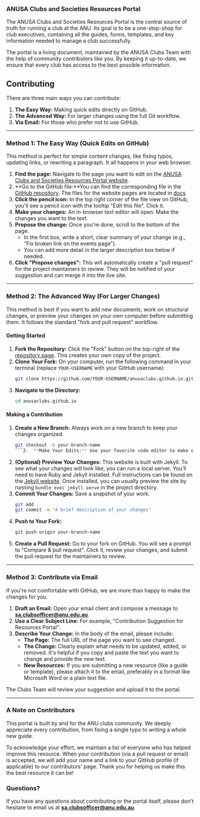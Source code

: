 ### ANUSA Clubs and Societies Resources Portal

The ANUSA Clubs and Societies Resources Portal is the central source of truth for running a club at the ANU. Its goal is to be a one-stop-shop for club executives, containing all the guides, forms, templates, and key information needed to manage a club successfully.

The portal is a living document, maintained by the ANUSA Clubs Team with the help of community contributors like you. By keeping it up-to-date, we ensure that every club has access to the best possible information.


## Contributing
There are three main ways you can contribute:

1.  **The Easy Way:** Making quick edits directly on GitHub.
2.  **The Advanced Way:** For larger changes using the full Git workflow.
3.  **Via Email:** For those who prefer not to use GitHub.

---

### Method 1: The Easy Way (Quick Edits on GitHub)

This method is perfect for simple content changes, like fixing typos, updating links, or rewriting a paragraph. It all happens in your web browser.

1.  **Find the page:** Navigate to the page you want to edit on the [ANUSA Clubs and Societies Resources Portal website](https://anusaclubs.github.io/).
2.  **Go to the GitHub file:**You can find the corresponding file in the [GitHub repository](https://github.com/anusaclubs/anusaclubs.github.io). The files for the website pages are located in [docs](https://github.com/anusaclubs/anusaclubs.github.io/tree/main/docs)
3.  **Click the pencil icon:** In the top right corner of the file view on GitHub, you'll see a pencil icon with the tooltip "Edit this file". Click it.
4.  **Make your changes:** An in-browser text editor will open. Make the changes you want to the text.
5.  **Propose the change:** Once you're done, scroll to the bottom of the page.
    *   In the first box, write a short, clear summary of your change (e.g., "Fix broken link on the events page").
    *   You can add more detail in the larger description box below if needed.
6.  **Click "Propose changes":** This will automatically create a "pull request" for the project maintainers to review. They will be notified of your suggestion and can merge it into the live site.

---

### Method 2: The Advanced Way (For Larger Changes)

This method is best if you want to add new documents, work on structural changes, or preview your changes on your own computer before submitting them. It follows the standard "fork and pull request" workflow.

#### Getting Started
1.  **Fork the Repository:** Click the "Fork" button on the top-right of the [repository page](https://github.com/anusaclubs/anusaclubs.github.io). This creates your own copy of the project.
2.  **Clone Your Fork:** On your computer, run the following command in your terminal (replace `YOUR-USERNAME` with your GitHub username):
    ```bash
    git clone https://github.com/YOUR-USERNAME/anusaclubs.github.io.git
    ```
3.  **Navigate to the Directory:**
    ```bash
    cd anusaclubs.github.io
    ```

#### Making a Contribution
1.  **Create a New Branch:** Always work on a new branch to keep your changes organized.
    ```bash
    git checkout -b your-branch-name
    ```2.  **Make Your Edits:** Use your favorite code editor to make changes or add new files.
3.  **(Optional) Preview Your Changes:** This website is built with Jekyll. To see what your changes will look like, you can run a local server. You'll need to have Ruby and Jekyll installed. Full instructions can be found on the [Jekyll website](https://jekyllrb.com/docs/installation/). Once installed, you can usually preview the site by running `bundle exec jekyll serve` in the project directory.
4.  **Commit Your Changes:** Save a snapshot of your work.
    ```bash
    git add .
    git commit -m "A brief description of your changes"
    ```
5.  **Push to Your Fork:**
    ```bash
    git push origin your-branch-name
    ```
6.  **Create a Pull Request:** Go to your fork on GitHub. You will see a prompt to "Compare & pull request". Click it, review your changes, and submit the pull request for the maintainers to review.

---

### Method 3: Contribute via Email

If you're not comfortable with GitHub, we are more than happy to make the changes for you.

1.  **Draft an Email:** Open your email client and compose a message to **sa.clubsofficer@anu.edu.au**.
2.  **Use a Clear Subject Line:** For example, "Contribution Suggestion for Resources Portal".
3.  **Describe Your Change:** In the body of the email, please include:
    *   **The Page:** The full URL of the page you want to see changed.
    *   **The Change:** Clearly explain what needs to be updated, added, or removed. It's helpful if you copy and paste the text you want to change and provide the new text.
    *   **New Resources:** If you are submitting a new resource (like a guide or template), please attach it to the email, preferably in a format like Microsoft Word or a plain text file.

The Clubs Team will review your suggestion and upload it to the portal.

---

### A Note on Contributors

This portal is built by and for the ANU clubs community. We deeply appreciate every contribution, from fixing a single typo to writing a whole new guide.

To acknowledge your effort, we maintain a list of everyone who has helped improve this resource. When your contribution (via a pull request or email) is accepted, we will add your name and a link to your GitHub profile (if applicable) to our contributors' page. Thank you for helping us make this the best resource it can be!

### Questions?

If you have any questions about contributing or the portal itself, please don't hesitate to email us at **sa.clubsofficer@anu.edu.au**.